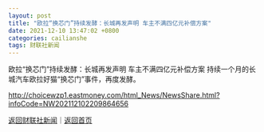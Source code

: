```yaml
---
layout: post
title: "欧拉“换芯门”持续发酵：长城再发声明 车主不满四亿元补偿方案"
date: 2021-12-10 13:47:02 +0800
categories: cailianshe
tags: 财联社新闻
---
```

欧拉“换芯门”持续发酵：长城再发声明 车主不满四亿元补偿方案
持续一个月的长城汽车欧拉好猫“换芯门”事件，再度发酵。

<http://choicewzp1.eastmoney.com/html_News/NewsShare.html?infoCode=NW202112102209864656>

[返回财联社新闻](//finews.withounder.com/cailianshe/)｜[返回首页](//finews.withounder.com/)